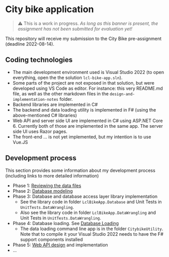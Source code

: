 # City bike application

> :warning: This is a work in progress. _As long as this banner is present, 
the assignment has not been submitted for evaluation yet!_

This repository will receive my submission to the City Bike pre-assignment
(deadline 2022-08-14). 
<!-- (see https://github.com/solita/dev-academy-2022-fall-exercise ) -->

## Coding technologies

* The main development environment used is Visual Studio 2022
(to open everything, open the the solution `lcl-bike-app.sln`).
* Some parts of the project are not exposed in that solution, but
were developed using VS Code as editor. For instance: this very
README.md file, as well as the other markdown files in the
`design-and-implementation-notes` folder.
* Backend libraries are implemented in C#
* The backend and data loading utility is implemented in F# (using the 
above-mentioned C# libraries)
* Web API and server side UI are implemented in C# using ASP.NET Core 6.
Currently both of those are implemented in the same app. The server side
UI uses Razor pages.
* The front-end ... is not yet implemented, but my intention is to
use Vue.JS

## Development process

This section provides some information about my development process (including
links to more detailed information)

* Phase 1: [Reviewing the data files](design-and-implementation-notes/DataReview.md)
* Phase 2: [Database modeling](design-and-implementation-notes/DataModel.md)
* Phase 3: Database and database access layer library implementation
    * See the library code in folder `LclBikeApp.Database` and Unit Tests in `UnitTests.DataWrangling`.
    * Also see the library code in folder `LclBikeApp.DataWrangling` and Unit Tests in
    `UnitTests.DataWrangling`.
* Phase 4: Database loading. See [Database Loading](design-and-implementation-notes/DatabaseLoading.md)
    * The data loading command line app is in the folder `CitybikeUtility`. Note that
    to compile it your Visual Studio 2022 needs to have the F# support components installed
* Phase 5: [Web API design](design-and-implementation-notes/WebApiDesign.md) and implementation
* ...
